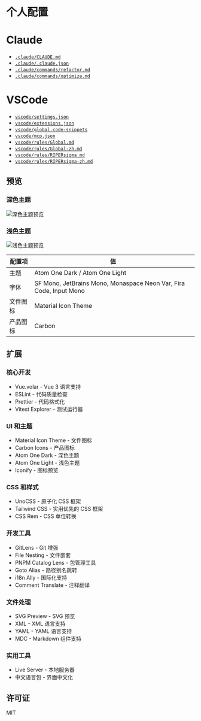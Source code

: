 # 个人配置

# Claude

- [`.claude/CLAUDE.md`](./.claude/CLAUDE.md)
- [`.claude/.claude.json`](./.claude/.claude.json)
- [`.claude/commands/refactor.md`](./.claude/commands/refactor.md)
- [`.claude/commands/optimize.md`](./.claude/commands/optimize.md)

# VSCode

- [`vscode/settings.json`](./vscode/settings.json)
- [`vscode/extensions.json`](./vscode/extensions.json)
- [`vscode/global.code-snippets`](./vscode/global.code-snippets)
- [`vscode/mcp.json`](./vscode/mcp.json)
- [`vscode/rules/Global.md`](./vscode/rules/Global.md)
- [`vscode/rules/Global-zh.md`](./vscode/rules/Global-zh.md)
- [`vscode/rules/RIPERsigma.md`](./vscode/rules/RIPERsigma.md)
- [`vscode/rules/RIPERsigma-zh.md`](./vscode/rules/RIPERsigma-zh.md)

## 预览

### 深色主题

![深色主题预览](./dark-theme.png)

### 浅色主题

![浅色主题预览](./light-theme.png)

| 配置项 | 值 |
|--------|-----|
| 主题 | Atom One Dark / Atom One Light |
| 字体 | SF Mono, JetBrains Mono, Monaspace Neon Var, Fira Code, Input Mono |
| 文件图标 | Material Icon Theme |
| 产品图标 | Carbon |

## 扩展

### 核心开发

- Vue.volar - Vue 3 语言支持
- ESLint - 代码质量检查
- Prettier - 代码格式化
- Vitest Explorer - 测试运行器

### UI 和主题

- Material Icon Theme - 文件图标
- Carbon Icons - 产品图标
- Atom One Dark - 深色主题
- Atom One Light - 浅色主题
- Iconify - 图标预览

### CSS 和样式

- UnoCSS - 原子化 CSS 框架
- Tailwind CSS - 实用优先的 CSS 框架
- CSS Rem - CSS 单位转换

### 开发工具

- GitLens - Git 增强
- File Nesting - 文件嵌套
- PNPM Catalog Lens - 包管理工具
- Goto Alias - 路径别名跳转
- i18n Ally - 国际化支持
- Comment Translate - 注释翻译

### 文件处理

- SVG Preview - SVG 预览
- XML - XML 语言支持
- YAML - YAML 语言支持
- MDC - Markdown 组件支持

### 实用工具

- Live Server - 本地服务器
- 中文语言包 - 界面中文化

## 许可证

MIT
